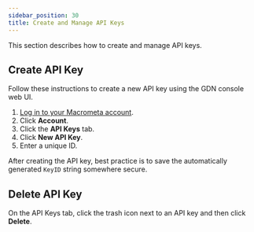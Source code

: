 ```yaml
---
sidebar_position: 30
title: Create and Manage API Keys
---
```


This section describes how to create and manage API keys.

## Create API Key

Follow these instructions to create a new API key using the GDN console web UI.

1. [Log in to your Macrometa account](https://auth.paas.macrometa.io/).
1. Click **Account**.
1. Click the **API Keys** tab.
1. Click **New API Key**.
1. Enter a unique ID.

After creating the API key, best practice is to save the automatically generated `KeyID` string somewhere secure.

## Delete API Key

On the API Keys tab, click the trash icon next to an API key and then click **Delete**.